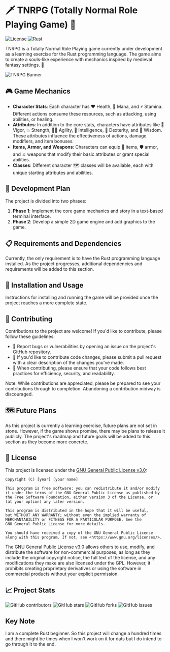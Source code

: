 # 🗡️ TNRPG (Totally Normal Role Playing Game) 🐉

[![License](https://img.shields.io/badge/License-GPL%20v3-blue.svg)](https://www.gnu.org/licenses/gpl-3.0)
[![Rust](https://img.shields.io/badge/Language-Rust-orange.svg)](https://www.rust-lang.org/)

TNRPG is a Totally Normal Role Playing game currently under development as a learning exercise for the Rust programming language. The game aims to create a souls-like experience with mechanics inspired by medieval fantasy settings. 🏰

![TNRPG Banner](https://via.placeholder.com/1000x200?text=TNRPG+Banner)

## 🎮 Game Mechanics

- **Character Stats**: Each character has ❤️ Health, 💠 Mana, and ⚡ Stamina. Different actions consume these resources, such as attacking, using abilities, or healing.
- **Attributes**: In addition to the core stats, characters have attributes like 💪 Vigor, 💥 Strength, 🏃‍♀️ Agility, 🧠 Intelligence, 👐 Dexterity, and 📖 Wisdom. These attributes influence the effectiveness of actions, damage modifiers, and item bonuses.
- **Items, Armor, and Weapons**: Characters can equip 👜 items, 🛡️ armor, and ⚔️ weapons that modify their basic attributes or grant special abilities.
- **Classes**: Different character 🗺️ classes will be available, each with unique starting attributes and abilities.

## 🚀 Development Plan

The project is divided into two phases:

1. **Phase 1**: Implement the core game mechanics and story in a text-based terminal interface.
2. **Phase 2**: Develop a simple 2D game engine and add graphics to the game.

## 📋 Requirements and Dependencies

Currently, the only requirement is to have the Rust programming language installed. As the project progresses, additional dependencies and requirements will be added to this section.

## 🚀 Installation and Usage

Instructions for installing and running the game will be provided once the project reaches a more complete state.

## 🤝 Contributing

Contributions to the project are welcome! If you'd like to contribute, please follow these guidelines:

- 🐛 Report bugs or vulnerabilities by opening an issue on the project's GitHub repository.
- 🔧 If you'd like to contribute code changes, please submit a pull request with a clear description of the changes you've made.
- 📖 When contributing, please ensure that your code follows best practices for efficiency, security, and readability.

Note: While contributions are appreciated, please be prepared to see your contributions through to completion. Abandoning a contribution midway is discouraged.

## 🗺️ Future Plans

As this project is currently a learning exercise, future plans are not set in stone. However, if the game shows promise, there may be plans to release it publicly. The project's roadmap and future goals will be added to this section as they become more concrete.

## 📜 License

This project is licensed under the [GNU General Public License v3.0](https://www.gnu.org/licenses/gpl-3.0.en.html):

```
Copyright (C) [year] [your name]

This program is free software: you can redistribute it and/or modify
it under the terms of the GNU General Public License as published by
the Free Software Foundation, either version 3 of the License, or
(at your option) any later version.

This program is distributed in the hope that it will be useful,
but WITHOUT ANY WARRANTY; without even the implied warranty of
MERCHANTABILITY or FITNESS FOR A PARTICULAR PURPOSE. See the
GNU General Public License for more details.

You should have received a copy of the GNU General Public License
along with this program. If not, see <https://www.gnu.org/licenses/>.
```

The GNU General Public License v3.0 allows others to use, modify, and distribute the software for non-commercial purposes, as long as they include the original copyright notice, the full text of the license, and any modifications they make are also licensed under the GPL. However, it prohibits creating proprietary derivatives or using the software in commercial products without your explicit permission.

## 📈 Project Stats

![GitHub contributors](https://img.shields.io/github/contributors/hercules2209/tnrpg?style=flat-square)
![GitHub stars](https://img.shields.io/github/stars/hercules2209/tnrpg?style=flat-square)
![GitHub forks](https://img.shields.io/github/forks/hercules2209/tnrpg?style=flat-square)
![GitHub issues](https://img.shields.io/github/issues/hercules2209/tnrpg?style=flat-square)

## Key Note
I am a complete Rust beginner. So this project will change a hundred times and there might be times when I won't work on it for dats but I do intend to go through it to the end.
